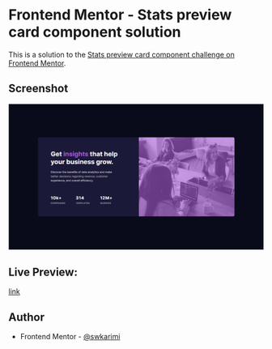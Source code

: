 # Frontend Mentor - Stats preview card component solution

This is a solution to the [Stats preview card component challenge on Frontend Mentor](https://www.frontendmentor.io/challenges/stats-preview-card-component-8JqbgoU62).

## Screenshot

![](./screenshot.png)

## Live Preview:

[link](https://fe005m.netlify.app/)

## Author

- Frontend Mentor - [@swkarimi](https://www.frontendmentor.io/profile/swkarimi)
